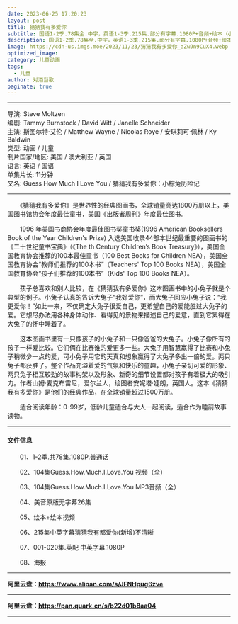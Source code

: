 ```yaml
---
date: 2023-06-25 17:20:23
layout: post
title: 猜猜我有多爱你
subtitle: 国语1-2季.78集全.中字，英语1-3季.215集.部分有字幕.1080P+音频+绘本（小朋友动画推荐）
description: 国语1-2季.78集全.中字，英语1-3季.215集.部分有字幕.1080P+音频+绘本（小朋友动画推荐）。《猜猜我有多爱你》是世界性的经典图画书，全球销量高达1800万册以上，美国图书馆协会年度最佳童书，美国《出版者周刊》年度最佳图书...
image: https://cdn-us.imgs.moe/2023/11/23/猜猜我有多爱你_aZwJn9CuX4.webp
optimized_image: 
category: 儿童动画
tags:
  - 儿童
author: 对酒当歌
paginate: true
---
```


---

导演: Steve Moltzen  
编剧: Tammy Burnstock / David Witt / Janelle Schneider  
主演: 斯图尔特·艾伦 / Matthew Wayne / Nicolas Roye / 安琪莉可·佩林 / Ky Baldwin  
类型: 动画 / 儿童  
制片国家/地区: 美国 / 澳大利亚 / 英国  
语言: 英语 / 国语  
单集片长: 11分钟  
又名: Guess How Much I Love You / 猜猜我有多爱你：小棕兔历险记  

---

　　《猜猜我有多爱你》是世界性的经典图画书，全球销量高达1800万册以上，美国图书馆协会年度最佳童书，美国《出版者周刊》年度最佳图书。

　　1996 年美国书商协会年度最佳图书奖童书奖(1996 American Booksellers Book of the Year Children's Prize) 入选美国收录44部本世纪最重要的图画书的《二十世纪童书宝典》（《The th Century Children’s Book Treasury》），美国全国教育协会推荐的100本最佳童书（100 Best Books for Children NEA），美国全国教育协会“教师们推荐的100本书”（Teachers' Top 100 Books NEA），美国全国教育协会“孩子们推荐的100本书”（Kids' Top 100 Books NEA）。

　　孩子总喜欢和别人比较，在《猜猜我有多爱你》这本图画书中的小兔子就是个典型的例子。小兔子认真的告诉大兔子“我好爱你”，而大兔子回应小兔子说：“我更爱你！”如此一来，不仅确定大兔子很爱自己，更希望自己的爱能胜过大兔子的爱。它想尽办法用各种身体动作、看得见的景物来描述自己的爱意，直到它累得在大兔子的怀中睡着了。

　　这本图画书里有一只像孩子的小兔子和一只像爸爸的大兔子。小兔子像所有的孩子一样爱比较。它们俩在比赛谁的爱更多一些。大兔子用智慧赢得了比赛和小兔子稍微少一点的爱，可小兔子用它的天真和想象赢得了大兔子多出一倍的爱。两只兔子都获胜了。整个作品充溢着爱的气氛和快乐的童趣，小兔子亲切可爱的形象、两只兔子相互较劲的故事构架以及形象、新奇的细节设置都对孩子有着极大的吸引力。作者山姆·麦克布雷尼，爱尔兰人，绘图者安妮塔·婕朗，英国人。这本《猜猜我有多爱你》是他们的经典作品，在全球销量超过1500万册。

　　适合阅读年龄：0-99岁，低龄儿童适合与大人一起阅读，适合作为睡前故事读物。

---

#### 文件信息

　　01、1-2季.共78集.1080P.普通话

　　02、104集Guess.How.Much.I.Love.You 视频（全）

　　03、104集Guess.How.Much.I.Love.You MP3音频（全）

　　04、美音原版无字幕26集

　　05、绘本+绘本视频

　　06、215集中英字幕猜猜我有都爱你(新增)不清晰

　　07、001-020集.英配 中英字幕.1080P

　　08、海报

---

**阿里云盘：<https://www.alipan.com/s/JFNHpug6zve>**

---

**阿里云盘：<https://pan.quark.cn/s/b22d01b8aa04>**

---

